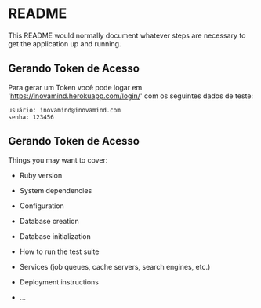 # README

This README would normally document whatever steps are necessary to get the
application up and running.

## Gerando Token de Acesso

Para gerar um Token você pode logar em 'https://inovamind.herokuapp.com/login/'
com os seguintes dados de teste:

    usuário: inovamind@inovamind.com
    senha: 123456

## Gerando Token de Acesso


Things you may want to cover:

* Ruby version

* System dependencies

* Configuration

* Database creation

* Database initialization

* How to run the test suite

* Services (job queues, cache servers, search engines, etc.)

* Deployment instructions

* ...
